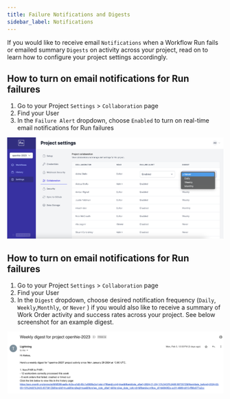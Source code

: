 ```yaml
---
title: Failure Notifications and Digests
sidebar_label: Notifications
---
```


If you would like to receive email `Notifications` when a Workflow Run fails or
emailed summary `Digests` on activity across your project, read on to learn how
to configure your project settings accordingly.

## How to turn on email notifications for Run failures

1. Go to your Project `Settings` > `Collaboration` page
2. Find your User
3. In the `Failure Alert` dropdown, choose `Enabled` to turn on real-time email
   notifications for Run failures

![Notifications Config](/img/notifications.png)

## How to turn on email notifications for Run failures

1. Go to your Project `Settings` > `Collaboration` page
2. Find your User
3. In the `Digest` dropdown, choose desired notification frequency (`Daily`,
   `Weekly`,`Monthly`, or `Never` ) if you would also like to receive a summary
   of Work Order activity and success rates across your project. See below
   screenshot for an example digest.

![Digest Email](/img/digest_email.png)
